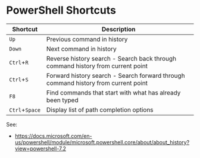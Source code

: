 # PowerShell Shortcuts

| Shortcut        | Description                                                                          |
| ---             | ---                                                                                  |
| `Up`            | Previous command in history                                                          |
| `Down`          | Next command in history                                                              |
| `Ctrl`+`R`      | Reverse history search - Search back through command history from current point      |
| `Ctrl`+`S`      | Forward history search - Search forward through command history from current point   |
| `F8`            | Find commands that start with what has already been typed                            |
| `Ctrl`+`Space`  | Display list of path completion options                                              |

See:
- https://docs.microsoft.com/en-us/powershell/module/microsoft.powershell.core/about/about_history?view=powershell-7.2
